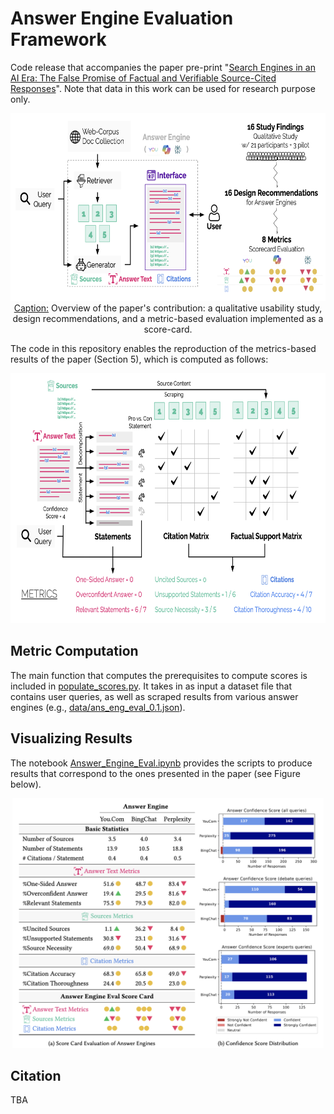 # Answer Engine Evaluation Framework

Code release that accompanies the paper pre-print "[Search Engines in an AI Era: The False Promise of Factual and Verifiable Source-Cited Responses]()". Note that data in this work can be used for research purpose only.

<p align="center">
  <img src="AEE_Intro_Figure.png" style="height: 300px;" /><br />
  <u>Caption:</u> Overview of the paper's contribution: a qualitative usability study, design recommendations, and a metric-based evaluation implemented as a score-card. 
</p>

The code in this repository enables the reproduction of the metrics-based results of the paper (Section 5), which is computed as follows:
<p align="center">
  <img src="AEE_Metrics_Figure.png" style="height: 400px;" /><br />
</p>

## Metric Computation

The main function that computes the prerequisites to compute scores is included in [populate_scores.py](https://github.com/SalesforceAIResearch/answer-engine-eval/blob/main/populate_scores.py).
It takes in as input a dataset file that contains user queries, as well as scraped results from various answer engines (e.g., [data/ans_eng_eval_0.1.json](https://github.com/SalesforceAIResearch/answer-engine-eval/blob/main/data/ans_eng_eval_0.1.json)).

## Visualizing Results

The notebook [Answer_Engine_Eval.ipynb](https://github.com/SalesforceAIResearch/answer-engine-eval/blob/main/Answer_Engine_Eval.ipynb) provides the scripts to produce results that correspond to the ones presented in the paper (see Figure below).

<p align="center">
  <img src="AEE_Metrics_Results.png" style="height: 400px;" /><br />
</p>

## Citation

TBA
